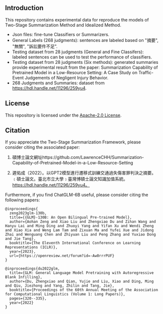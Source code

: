 ## Introduction

This repository contains experimental data for reproduce the models of Two-Stage Summarization Method and Idealized Method.
- Json files: fine-tune Classifiers or Summarizers.
- General Labels (268 judgments): sentences are labeled based on "摘要", "無關", "訴訟要件不足".
- Testing dataset from 28 judgments (General and Fine Classifers): labeled sentences can be used to test the performance of classifiers.
- Testing dataset from 28 judgments (Six methods): generated summaries provide experimental result from the paper: Summarization Capability of Pretrained Model in a Low-Resource Setting: A Case Study on Traffic-Event Judgements of Negligent Injury Behavior.
- 268 Judgments and Summaries: dataset from https://hdl.handle.net/11296/259yu4.

## License

This repository is licensed under the [Apache-2.0 License](LICENSE). 

## Citation
If you appreciate the Two-Stage Summarization Framework, please consider citing the associated paper:
1. 碩博士論文網址https://github.com/LawrenceCHH/Summarization-Capability-of-Pretrained-Model-in-a-Low-Resource-Setting


2. 遲佑成（2022）。以GPT2模型進行遷移式訓練交通過失傷害罪判決之摘要。﹝碩士論文。臺北市立大學﹞臺灣博碩士論文知識加值系統。 https://hdl.handle.net/11296/259yu4。

Furthermore, if you find ChatGLM-6B useful, please consider citing the following papers:

```
@inproceedings{
  zeng2023glm-130b,
  title={{GLM}-130B: An Open Bilingual Pre-trained Model},
  author={Aohan Zeng and Xiao Liu and Zhengxiao Du and Zihan Wang and Hanyu Lai and Ming Ding and Zhuoyi Yang and Yifan Xu and Wendi Zheng and Xiao Xia and Weng Lam Tam and Zixuan Ma and Yufei Xue and Jidong Zhai and Wenguang Chen and Zhiyuan Liu and Peng Zhang and Yuxiao Dong and Jie Tang},
  booktitle={The Eleventh International Conference on Learning Representations (ICLR)},
  year={2023},
  url={https://openreview.net/forum?id=-Aw0rrrPUF}
}
```

```
@inproceedings{du2022glm,
  title={GLM: General Language Model Pretraining with Autoregressive Blank Infilling},
  author={Du, Zhengxiao and Qian, Yujie and Liu, Xiao and Ding, Ming and Qiu, Jiezhong and Yang, Zhilin and Tang, Jie},
  booktitle={Proceedings of the 60th Annual Meeting of the Association for Computational Linguistics (Volume 1: Long Papers)},
  pages={320--335},
  year={2022}
}
```

